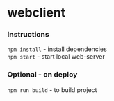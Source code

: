 # webclient

### Instructions

`npm install` - install dependencies  
`npm start` - start local web-server

### Optional - on deploy
`npm run build` - to build project
